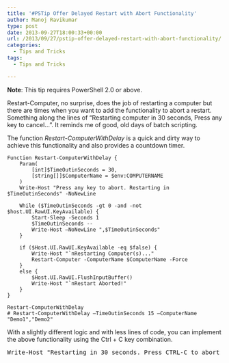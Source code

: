 ```yaml
---
title: '#PSTip Offer Delayed Restart with Abort Functionality'
author: Manoj Ravikumar
type: post
date: 2013-09-27T18:00:33+00:00
url: /2013/09/27/pstip-offer-delayed-restart-with-abort-functionality/
categories:
  - Tips and Tricks
tags:
  - Tips and Tricks

---
```

**Note**: This tip requires PowerShell 2.0 or above.

Restart-Computer, no surprise, does the job of restarting a computer but there are times when you want to add the functionality to abort a restart. Something along the lines of &#8220;Restarting computer in 30 seconds, Press any key to cancel…&#8221;. It reminds me of good, old days of batch scripting.

The function _Restart-ComputerWithDelay_ is a quick and dirty way to achieve this functionality and also provides a countdown timer.


    Function Restart-ComputerWithDelay {
        Param(
            [int]$TimeOutinSeconds = 30,
            [string[]]$ComputerName = $env:COMPUTERNAME
        )
    	Write-Host "Press any key to abort. Restarting in $TimeOutinSeconds" -NoNewLine
    
        While ($TimeOutinSeconds -gt 0 -and -not $host.UI.RawUI.KeyAvailable) {
            Start-Sleep -Seconds 1
            $TimeOutinSeconds --
            Write-Host –NoNewLine ",$TimeOutinSeconds"
        }
    
        if ($Host.UI.RawUI.KeyAvailable -eq $false) {
            Write-Host "`nRestarting Computer(s)..."
            Restart-Computer -ComputerName $ComputerName -Force
        }
        else {
            $Host.UI.RawUI.FlushInputBuffer()
            Write-Host "`nRestart Aborted!"
        }
    }
    
    Restart-ComputerWithDelay
    # Restart-ComputerWithDelay –TimeOutinSeconds 15 –ComputerName "Demo1","Demo2"
With a slightly different logic and with less lines of code, you can implement the above functionality using the Ctrl + C key combination.

<pre class="brush: powershell; title: ; notranslate" title="">Write-Host "Restarting in 30 seconds. Press CTRL-C to abort or any key to restart…"
</pre>